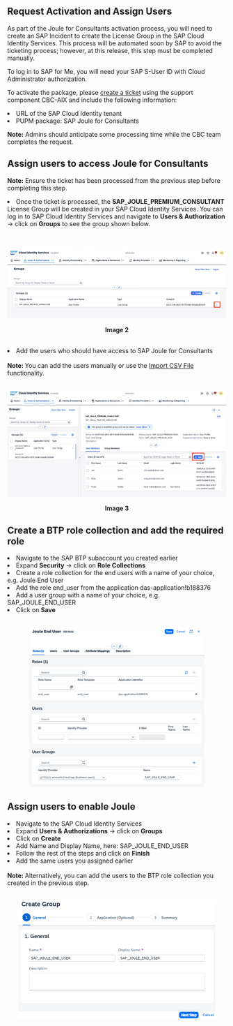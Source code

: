 ## Request Activation and Assign Users
 
As part of the Joule for Consultants activation process, you will need to create an SAP Incident to create the License Group in the SAP Cloud Identity Services. This process will be automated soon by SAP to avoid the ticketing process; however, at this release, this step must be completed manually.
 
To log in to SAP for Me, you will need your SAP S-User ID with Cloud Administrator authorization.
 
To activate the package, please [create a ticket](https://me.sap.com/createIssue/0) using the support component CBC-AIX and include the following information:
<li>URL of the SAP Cloud Identity tenant
<li>PUPM package: SAP Joule for Consultants
 
**Note:**
Admins should anticipate some processing time while the CBC team completes the request.
 
## Assign users to access Joule for Consultants

**Note:**
Ensure the ticket has been processed from the previous step before completing this step.
<br>
<li>Once the ticket is processed, the <b>SAP_JOULE_PREMIUM_CONSULTANT</b> License Group will be created in your SAP Cloud Identity Services. You can log in to SAP Cloud Identity Services and navigate to <b>Users & Authorization</b> -> click on <b>Groups</b> to see the group shown below.</li>
<br>
<p align="center">
 <br>
<img src="images/3.6.2.png"> 
</p>
<p align="center"> <b>Image 2</b> </p>
<br>
<li>Add the users who should have access to SAP Joule for Consultants
<br><br><b>Note: </b>
You can add the users manually or use the <a href="https://help.sap.com/docs/cloud-identity-services/cloud-identity-services/import-csv-file-with-full-user-profile">Import CSV File</a> functionality.
<br><br>
<p align="center"> 
<img src="images/3.6.3.png"> 
</p>
<p align="center"> <b>Image 3</b> </p>

## Create a BTP role collection and add the required role

<li>Navigate to the SAP BTP subaccount you created earlier
<li>Expand <b>Security</b> → click on <b>Role Collections</b></li>
<li>Create a role collection for the end users with a name of your choice, e.g. Joule End User
<li>Add the role end_user from the application das-application!b188376 
<li>Add a user group with a name of your choice, e.g. SAP_JOULE_END_USER
<li>Click on <b>Save</b></li>
<br>
<p align="center"> 
<img src="images/3.6.4.png"  width="80%"> 
</p>


## Assign users to enable Joule
<li>Navigate to the SAP Cloud Identity Services
<li>Expand <b>Users & Authorizations</b> → click on <b>Groups</b></li>
<li>Click on <b>Create</b></li>
<li>Add Name and Display Name, here: SAP_JOULE_END_USER
<li>Follow the rest of the steps and click on <b>Finish</b></li>
<li>Add the same users you assigned earlier</li>
<br><b>Note: </b>
Alternatively, you can add the users to the BTP role collection you created in the previous step.
<br><br>
<p align="center"> 
<img src="images/3.6.5.png"  width="90%"> 
</p>
